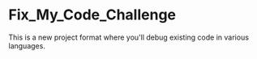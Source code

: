 # Fix_My_Code_Challenge
This is a new project format where you'll debug existing code in various languages.
